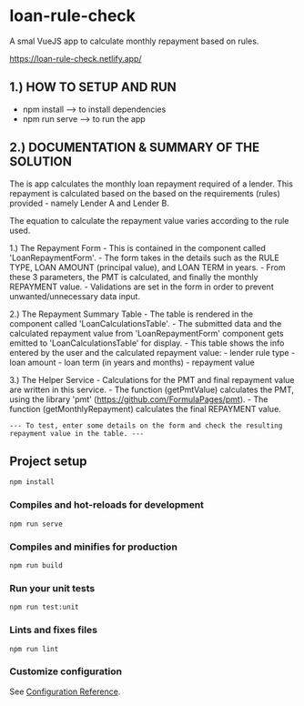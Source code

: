 # loan-rule-check

A smal VueJS app to calculate monthly repayment based on rules.

https://loan-rule-check.netlify.app/


1.) HOW TO SETUP AND RUN
------------------------
  - npm install       --> to install dependencies
  - npm run serve     --> to run the app


2.) DOCUMENTATION & SUMMARY OF THE SOLUTION
-------------------------------------------
The is app calculates the monthly loan repayment required of a lender.
This repayment is calculated based on the based on the requirements (rules) provided - namely Lender A and Lender B.

The equation to calculate the repayment value varies according to the rule used.

1.) The Repayment Form
    - This is contained in the component called 'LoanRepaymentForm'.
    - The form takes in the details such as the RULE TYPE, LOAN AMOUNT (principal value), and LOAN TERM in years.
    - From these 3 parameters, the PMT is calculated, and finally the monthly REPAYMENT value.
    - Validations are set in the form in order to prevent unwanted/unnecessary data input.

2.) The Repayment Summary Table
    - The table is rendered in the component called 'LoanCalculationsTable'.
    - The submitted data and the calculated repayment value from 'LoanRepaymentForm' component gets emitted to 'LoanCalculationsTable' for display.
    - This table shows the info entered by the user and the calculated repayment value:
        - lender rule type
        - loan amount
        - loan term (in years and months)
        - repayment value

3.) The Helper Service
    - Calculations for the PMT and final repayment value are written in this service.
    - The function (getPmtValue) calculates the PMT, using the library 'pmt' (https://github.com/FormulaPages/pmt).
    - The function (getMonthlyRepayment) calculates the final REPAYMENT value.

    --- To test, enter some details on the form and check the resulting repayment value in the table. ---

## Project setup
```
npm install
```

### Compiles and hot-reloads for development
```
npm run serve
```

### Compiles and minifies for production
```
npm run build
```

### Run your unit tests
```
npm run test:unit
```

### Lints and fixes files
```
npm run lint
```

### Customize configuration
See [Configuration Reference](https://cli.vuejs.org/config/).
